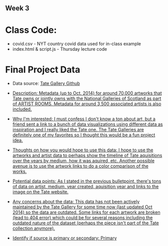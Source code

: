 ## Week 3

# Class Code:
* covid.csv - NYT country covid data used for in-class example
* index.html & script.js - Thursday lecture code

# Final Project Data
* Data source: <a href="https://github.com/tategallery/collection">Tate Gallery Github

* Description: Metadata (up to Oct. 2014) for around 70,000 artworks that Tate owns or jointly owns with the National Galleries of Scotland as part of ARTIST ROOMS. Metadata for around 3,500 associated artists is also included.

* Why I'm interested: I must confess I don't know a ton about art, but a friend sent a link to
a bunch of data visualizations using different data as inspiration and I really liked the Tate one.
The Tate Galleries are definitely one of my favorites so I thought this would be a fun project idea.

* Thoughts on how you would hope to use this data: I hope to use the artworks and artist data to perhaps
show the timeline of Tate aquisitions over the years by medium, how it was aquired, etc. Another possible
avenue is to use the artwork links to do a color comparison of the works.

* Potential data points: As I stated in the previous bulletpoint, there's tons of data on artist, medium, year
created, aquisition year and links to the image on the Tate website.

* Any concerns about the data: This data has not been actively maintained by the Tate Gallery for some time now (last updated Oct 2014) so the data are outdated. Some links for each artwork are broken (lead to 404 error) which
could be for several reasons including the outdated nature of the dataset (perhaps the piece isn't part of the Tate
collection anymore).

* Identify if source is primary or secondary: Primary
